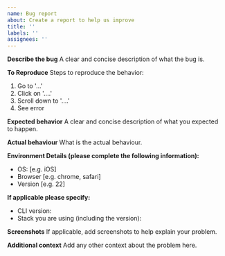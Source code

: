 ```yaml
---
name: Bug report
about: Create a report to help us improve
title: ''
labels: ''
assignees: ''
---
```


**Describe the bug**
A clear and concise description of what the bug is.

**To Reproduce**
Steps to reproduce the behavior:
1. Go to '...'
2. Click on '....'
3. Scroll down to '....'
4. See error

**Expected behavior**
A clear and concise description of what you expected to happen.

**Actual behaviour**
What is the actual behaviour.

**Environment Details (please complete the following information):**
 - OS: [e.g. iOS]
 - Browser [e.g. chrome, safari]
 - Version [e.g. 22]

**If applicable please specify:**
 - CLI version:
 - Stack you are using (including the version):

**Screenshots**
If applicable, add screenshots to help explain your problem.

**Additional context**
Add any other context about the problem here.
